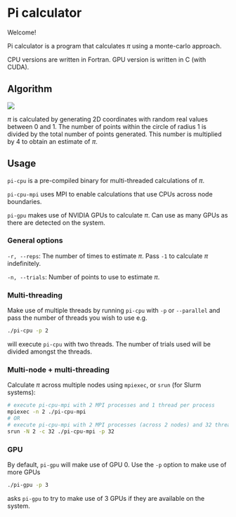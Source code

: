 # Pi calculator

Welcome!

Pi calculator is a program that calculates $\pi$ using a monte-carlo approach.

CPU versions are written in Fortran. GPU version is written in C (with CUDA).

## Algorithm

<img src="https://felixdmr.com/post-assets/2020-09-20-pi-from-monte-carlo/banner.png">

$\pi$ is calculated by generating 2D coordinates with random real values between
0 and 1. The number of points within the circle of radius 1 is divided by the
total number of points generated. This number is multiplied by 4 to obtain an
estimate of $\pi$.

## Usage

`pi-cpu` is a pre-compiled binary for multi-threaded calculations of $\pi$.

`pi-cpu-mpi` uses MPI to enable calculations that use CPUs across node boundaries.

`pi-gpu` makes use of NVIDIA GPUs to calculate $\pi$. Can use as many GPUs as
there are detected on the system.

### General options

`-r, --reps`: The number of times to estimate $\pi$. Pass `-1` to
calculate $\pi$ indefinitely.

`-n, --trials`: Number of points to use to estimate $\pi$.

### Multi-threading

Make use of multiple threads by running `pi-cpu` with `-p` or `--parallel` and
pass the number of threads you wish to use e.g.

```bash
./pi-cpu -p 2
```

will execute `pi-cpu` with two threads. The number of trials used will be
divided amongst the threads.

### Multi-node + multi-threading

Calculate $\pi$ across multiple nodes using `mpiexec`, or `srun` (for Slurm systems):

```bash
# execute pi-cpu-mpi with 2 MPI processes and 1 thread per process
mpiexec -n 2 ./pi-cpu-mpi
# OR
# execute pi-cpu-mpi with 2 MPI processes (across 2 nodes) and 32 threads per process
srun -N 2 -c 32 ./pi-cpu-mpi -p 32
```

### GPU

By default, `pi-gpu` will make use of GPU 0. Use the `-p` option to make use of
more GPUs

```bash
./pi-gpu -p 3
```

asks `pi-gpu` to try to make use of 3 GPUs if they are available on the system.
